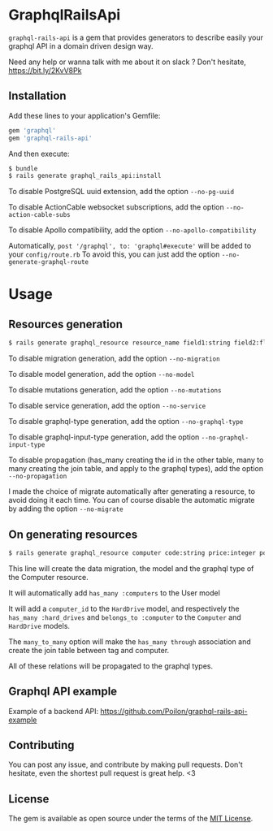# GraphqlRailsApi

`graphql-rails-api` is a gem that provides generators to describe easily your graphql API in a domain driven design way.

Need any help or wanna talk with me about it on slack ? Don't hesitate, 
https://bit.ly/2KvV8Pk

## Installation
Add these lines to your application's Gemfile:

```ruby
gem 'graphql'
gem 'graphql-rails-api'
```

And then execute:
```bash
$ bundle
$ rails generate graphql_rails_api:install
```

To disable PostgreSQL uuid extension, add the option `--no-pg-uuid`

To disable ActionCable websocket subscriptions, add the option `--no-action-cable-subs`

To disable Apollo compatibility, add the option `--no-apollo-compatibility`

Automatically, `post '/graphql', to: 'graphql#execute'` will be added to your `config/route.rb`
To avoid this, you can just add the option `--no-generate-graphql-route`

# Usage

## Resources generation

```bash
$ rails generate graphql_resource resource_name field1:string field2:float belongs_to:other_resource_name has_many:other_resources_name many_to_many:other_resources_name
```

To disable migration generation, add the option `--no-migration`

To disable model generation, add the option `--no-model`

To disable mutations generation, add the option `--no-mutations`

To disable service generation, add the option `--no-service`

To disable graphql-type generation, add the option `--no-graphql-type`

To disable graphql-input-type generation, add the option `--no-graphql-input-type`

To disable propagation (has_many creating the id in the other table, many to many creating the join table, and apply to the graphql types), add the option `--no-propagation`

I made the choice of migrate automatically after generating a resource, to avoid doing it each time.
You can of course disable the automatic migrate by adding the option `--no-migrate`

## On generating resources

```bash
$ rails generate graphql_resource computer code:string price:integer power_bench:float belongs_to:user has_many:hard_drives many_to_many:tags
```

This line will create the data migration, the model and the graphql type of the Computer resource.

It will automatically add `has_many :computers` to the User model

It will add a `computer_id` to the `HardDrive` model, and
respectively the `has_many :hard_drives` and `belongs_to :computer` to the `Computer` and `HardDrive` models.

The `many_to_many` option will make the `has_many through` association and create the join table between tag and computer.

All of these relations will be propagated to the graphql types.



## Graphql API example

Example of a backend API: https://github.com/Poilon/graphql-rails-api-example



## Contributing

You can post any issue, and contribute by making pull requests.
Don't hesitate, even the shortest pull request is great help. <3

## License
The gem is available as open source under the terms of the [MIT License](http://opensource.org/licenses/MIT).
